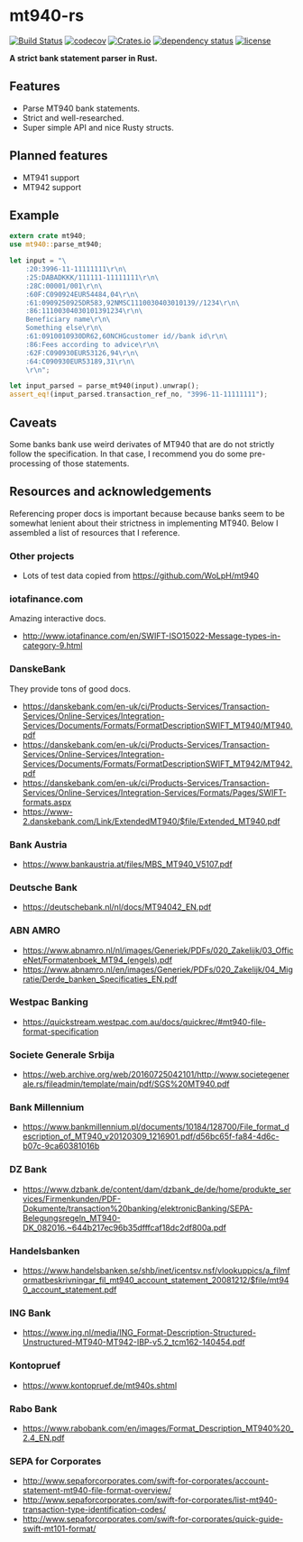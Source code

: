 # mt940-rs

[![Build Status](https://travis-ci.com/svenstaro/mt940-rs.svg?branch=master)](https://travis-ci.org/svenstaro/mt940-rs)
[![codecov](https://codecov.io/gh/svenstaro/mt940-rs/branch/master/graph/badge.svg)](https://codecov.io/gh/svenstaro/mt940-rs)
[![Crates.io](https://img.shields.io/crates/v/mt940-rs.svg)](https://crates.io/crates/mt940-rs)
[![dependency status](https://deps.rs/repo/github/svenstaro/mt940-rs/status.svg)](https://deps.rs/repo/github/svenstaro/mt940-rs)
[![license](http://img.shields.io/badge/license-MIT-blue.svg)](https://github.com/svenstaro/mt940-rs/blob/master/LICENSE)

**A strict bank statement parser in Rust.**

## Features

- Parse MT940 bank statements.
- Strict and well-researched.
- Super simple API and nice Rusty structs.

## Planned features

- MT941 support
- MT942 support

## Example

```rust
extern crate mt940;
use mt940::parse_mt940;

let input = "\
    :20:3996-11-11111111\r\n\
    :25:DABADKKK/111111-11111111\r\n\
    :28C:00001/001\r\n\
    :60F:C090924EUR54484,04\r\n\
    :61:0909250925DR583,92NMSC1110030403010139//1234\r\n\
    :86:11100304030101391234\r\n\
    Beneficiary name\r\n\
    Something else\r\n\
    :61:0910010930DR62,60NCHGcustomer id//bank id\r\n\
    :86:Fees according to advice\r\n\
    :62F:C090930EUR53126,94\r\n\
    :64:C090930EUR53189,31\r\n\
    \r\n";

let input_parsed = parse_mt940(input).unwrap();
assert_eq!(input_parsed.transaction_ref_no, "3996-11-11111111");
```

## Caveats

Some banks bank use weird derivates of MT940 that are do not strictly follow the specification.
In that case, I recommend you do some pre-processing of those statements.

## Resources and acknowledgements

Referencing proper docs is important because because banks seem to be somewhat lenient about their strictness in implementing MT940. Below I assembled a list of resources that I reference.

### Other projects

- Lots of test data copied from https://github.com/WoLpH/mt940

### iotafinance.com

Amazing interactive docs.

- http://www.iotafinance.com/en/SWIFT-ISO15022-Message-types-in-category-9.html

### DanskeBank

They provide tons of good docs.

- https://danskebank.com/en-uk/ci/Products-Services/Transaction-Services/Online-Services/Integration-Services/Documents/Formats/FormatDescriptionSWIFT_MT940/MT940.pdf
- https://danskebank.com/en-uk/ci/Products-Services/Transaction-Services/Online-Services/Integration-Services/Documents/Formats/FormatDescriptionSWIFT_MT942/MT942.pdf
- https://danskebank.com/en-uk/ci/Products-Services/Transaction-Services/Online-Services/Integration-Services/Formats/Pages/SWIFT-formats.aspx
- https://www-2.danskebank.com/Link/ExtendedMT940/$file/Extended_MT940.pdf

### Bank Austria

- https://www.bankaustria.at/files/MBS_MT940_V5107.pdf

### Deutsche Bank

- https://deutschebank.nl/nl/docs/MT94042_EN.pdf

### ABN AMRO

- https://www.abnamro.nl/nl/images/Generiek/PDFs/020_Zakelijk/03_OfficeNet/Formatenboek_MT94_(engels).pdf
- https://www.abnamro.nl/en/images/Generiek/PDFs/020_Zakelijk/04_Migratie/Derde_banken_Specificaties_EN.pdf

### Westpac Banking

- https://quickstream.westpac.com.au/docs/quickrec/#mt940-file-format-specification

### Societe Generale Srbija
- https://web.archive.org/web/20160725042101/http://www.societegenerale.rs/fileadmin/template/main/pdf/SGS%20MT940.pdf

### Bank Millennium

- https://www.bankmillennium.pl/documents/10184/128700/File_format_description_of_MT940_v20120309_1216901.pdf/d56bc65f-fa84-4d6c-b07c-9ca60381016b


### DZ Bank

- https://www.dzbank.de/content/dam/dzbank_de/de/home/produkte_services/Firmenkunden/PDF-Dokumente/transaction%20banking/elektronicBanking/SEPA-Belegungsregeln_MT940-DK_082016.~644b217ec96b35dfffcaf18dc2df800a.pdf

### Handelsbanken

- https://www.handelsbanken.se/shb/inet/icentsv.nsf/vlookuppics/a_filmformatbeskrivningar_fil_mt940_account_statement_20081212/$file/mt940_account_statement.pdf

### ING Bank

- https://www.ing.nl/media/ING_Format-Description-Structured-Unstructured-MT940-MT942-IBP-v5.2_tcm162-140454.pdf

### Kontopruef

- https://www.kontopruef.de/mt940s.shtml

### Rabo Bank

- https://www.rabobank.com/en/images/Format_Description_MT940%20_2.4_EN.pdf

### SEPA for Corporates

- http://www.sepaforcorporates.com/swift-for-corporates/account-statement-mt940-file-format-overview/
- http://www.sepaforcorporates.com/swift-for-corporates/list-mt940-transaction-type-identification-codes/
- http://www.sepaforcorporates.com/swift-for-corporates/quick-guide-swift-mt101-format/

